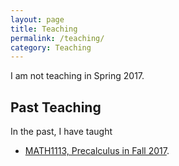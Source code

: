 ```yaml
---
layout: page
title: Teaching
permalink: /teaching/
category: Teaching
---
```

I am not teaching in Spring 2017.


## Past Teaching
In the past, I have taught
+ [MATH1113, Precalculus in Fall 2017](2017F-1113).

<!--
add current teaching and past teaching

-->
